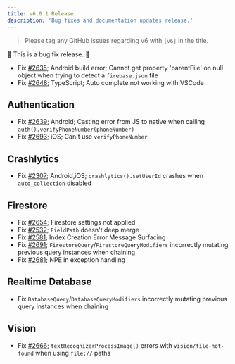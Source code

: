 ```yaml
---
title: v6.0.1 Release
description: 'Bug fixes and documentation updates release.'
---
```


> Please tag any GitHub issues regarding v6 with `[v6]` in the title.

🐞 This is a bug fix release. 🐞

- Fix [#2635](https://github.com/invertase/react-native-firebase/issues/2635); Android build error; Cannot get property 'parentFile' on null object when trying to detect a `firebase.json` file
- Fix [#2648](https://github.com/invertase/react-native-firebase/issues/2648); TypeScript; Auto complete not working with VSCode

## Authentication

- Fix [#2639](https://github.com/invertase/react-native-firebase/issues/2639); Android; Casting error from JS to native when calling `auth().verifyPhoneNumber(phoneNumber)`
- Fix [#2693](https://github.com/invertase/react-native-firebase/issues/2693); iOS; Can't use `verifyPhoneNumber`

## Crashlytics

- Fix [#2307](https://github.com/invertase/react-native-firebase/issues/2307); Android,iOS; `crashlytics().setUserId` crashes when `auto_collection` disabled

## Firestore

- Fix [#2654](https://github.com/invertase/react-native-firebase/issues/2654); Firestore settings not applied
- Fix [#2532](https://github.com/invertase/react-native-firebase/issues/2532); `FieldPath` doesn't deep merge
- Fix [#2581](https://github.com/invertase/react-native-firebase/issues/2581); Index Creation Error Message Surfacing
- Fix [#2691](https://github.com/invertase/react-native-firebase/issues/2691); `FirestoreQuery`/`FirestoreQueryModifiers` incorrectly mutating previous query instances when chaining
- Fix [#2681](https://github.com/invertase/react-native-firebase/issues/2681); NPE in exception handling

## Realtime Database

- Fix `DatabaseQuery`/`DatabaseQueryModifiers` incorrectly mutating previous query instances when chaining

## Vision

- Fix [#2666](https://github.com/invertase/react-native-firebase/issues/2666); `textRecognizerProcessImage()` errors with `vision/file-not-found` when using `file://` paths
